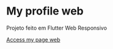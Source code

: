 # My profile web

Projeto feito em Flutter Web Responsivo

<a title="My Page Web" href="https://suelton.com" target="_blank">Access my page web</a>
